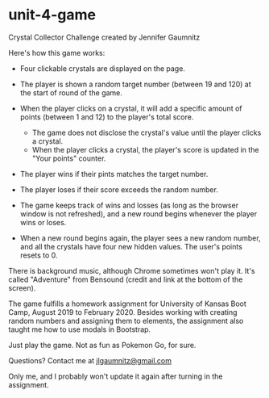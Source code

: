# unit-4-game
Crystal Collector Challenge
created by Jennifer Gaumnitz

<!-- What the project does -->

 Here's how this game works:

   * Four clickable crystals are displayed on the page.

   * The player is shown a random target number (between 19 and 120) at the start of round of the game.

   * When the player clicks on a crystal, it will add a specific amount of points (between 1 and 12) to the player's total score. 

     * The game does not disclose the crystal's value until the player clicks a crystal.
     * When the player clicks a crystal, the player's score is updated in the "Your points" counter.

   * The player wins if their pints matches the target number.

   * The player loses if their score exceeds the random number.

   * The game keeps track of wins and losses (as long as the browser window is not refreshed), and a new round begins whenever the player wins or loses.

   * When a new round begins again, the player sees a new random number, and all the crystals have four new hidden values. The user's points resets to 0.

There is background music, although Chrome sometimes won't play it. It's called "Adventure" from Bensound (credit and link at the bottom of the screen).

<!-- Why the project is useful -->
The game fulfills a homework assignment for University of Kansas Boot Camp, August 2019 to February 2020. Besides working with creating random numbers and assigning them to elements, the assignment also taught me how to use modals in Bootstrap.

<!-- How users can get started with the project -->
Just play the game. Not as fun as Pokemon Go, for sure.

<!-- Where users can get help with your project -->
Questions? Contact me at jlgaumnitz@gmail.com

<!-- Who maintains and contributes to the project -->
Only me, and I probably won't update it again after turning in the assignment. 